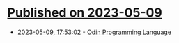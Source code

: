 # [Published on 2023-05-09](index.md)

* [2023-05-09, 17:53:02](https://lobste.rs/s/95gumw/odin_programming_language) - [Odin Programming Language](https://odin-lang.org/)
